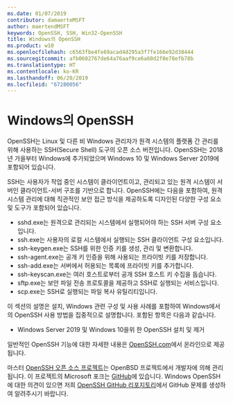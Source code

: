 ```yaml
---
ms.date: 01/07/2019
contributor: damaerteMSFT
author: maertendMSFT
keywords: OpenSSH, SSH, Win32-OpenSSH
title: Windows의 OpenSSH
ms.product: w10
ms.openlocfilehash: c6563fbe4fe69acad4d295a3f7fe166e92d38444
ms.sourcegitcommit: afb0602767de64a76aaf9ce6a60d2f0e78efb78b
ms.translationtype: HT
ms.contentlocale: ko-KR
ms.lasthandoff: 06/20/2019
ms.locfileid: "67280056"
---
```

# <a name="openssh-in-windows"></a>Windows의 OpenSSH

OpenSSH는 Linux 및 다른 비 Windows 관리자가 원격 시스템의 플랫폼 간 관리를 위해 사용하는 SSH(Secure Shell) 도구의 오픈 소스 버전입니다. OpenSSH는 2018년 가을부터 Windows에 추가되었으며 Windows 10 및 Windows Server 2019에 포함되어 있습니다. 

SSH는 사용자가 작업 중인 시스템이 클라이언트이고, 관리되고 있는 원격 시스템이 서버인 클라이언트-서버 구조를 기반으로 합니다. OpenSSH에는 다음을 포함하여, 원격 시스템 관리에 대해 직관적인 보안 접근 방식을 제공하도록 디자인된 다양한 구성 요소 및 도구가 포함되어 있습니다.

* sshd.exe는 원격으로 관리되는 시스템에서 실행되어야 하는 SSH 서버 구성 요소입니다. 
* ssh.exe는 사용자의 로컬 시스템에서 실행되는 SSH 클라이언트 구성 요소입니다.
* ssh-keygen.exe는 SSH를 위한 인증 키를 생성, 관리 및 변환합니다. 
* ssh-agent.exe는 공개 키 인증을 위해 사용되는 프라이빗 키를 저장합니다.
* ssh-add.exe는 서버에서 허용되는 목록에 프라이빗 키를 추가합니다.
* ssh-keyscan.exe는 여러 호스트로부터 공개 SSH 호스트 키 수집을 돕습니다.
* sftp.exe는 보안 파일 전송 프로토콜을 제공하고 SSH로 실행되는 서비스입니다.
* scp.exe는 SSH로 실행되는 파일 복사 유틸리티입니다.

이 섹션의 설명은 설치, Windows 관련 구성 및 사용 사례를 포함하여 Windows에서의 OpenSSH 사용 방법을 집중적으로 설명합니다. 포함된 항목은 다음과 같습니다.
* Windows Server 2019 및 Windows 10을위 한 OpenSSH 설치 및 제거

일반적인 OpenSSH 기능에 대한 자세한 내용은 [OpenSSH.com](https://www.openssh.com/manual.html)에서 온라인으로 제공됩니다. 

마스터 [OpenSSH 오픈 소스 프로젝트](https://www.openssh.com)는 OpenBSD 프로젝트에서 개발자에 의해 관리됩니다. 이 프로젝트의 Microsoft 포크는 [GitHub](https://github.com/PowerShell/openssh-portable)에 있습니다.
Windows OpenSSH에 대한 의견이 있으면 저희 [OpenSSH GitHub 리포지토리](https://github.com/PowerShell/openssh-portable)에서 GitHub 문제를 생성하여 알려주시기 바랍니다. 
